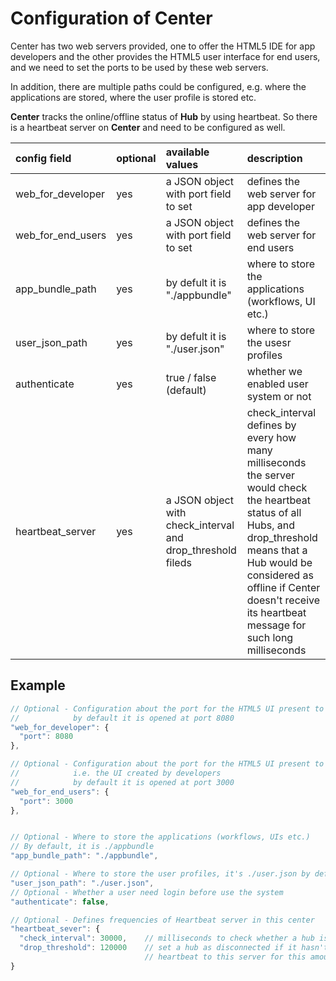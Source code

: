 # Configuration of Center

Center has two web servers provided, one to offer the HTML5 IDE for app developers and the other provides the HTML5 user interface for end users, and we need to set the ports to be used by these web servers.

In addition, there are multiple paths could be configured, e.g. where the applications are stored, where the user profile is stored etc.

**Center** tracks the online/offline status of **Hub** by using heartbeat. So there is a heartbeat server on **Center** and need to be configured as well.


| config field  |   optional  |   available values  |  description |
|:----------|:------|:----------------|:--------------------------------------|
| web_for_developer  |  yes     |   a JSON object with port field to set | defines the web server for app developer |
| web_for_end_users  |  yes     |   a JSON object with port field to set | defines the web server for end users |
| app_bundle_path  |  yes     |  by defult it is "./appbundle" | where to store the applications (workflows, UI etc.) |
| user_json_path  |  yes     |  by defult it is "./user.json" | where to store the usesr profiles |
| authenticate | yes | true / false (default) | whether we enabled user system or not |
| heartbeat_server|yes| a JSON object with check_interval and drop_threshold fileds| check_interval defines by every how many milliseconds the server would check the heartbeat status of all Hubs, and drop_threshold means that a Hub would be considered as offline if Center doesn't receive its heartbeat message for such long milliseconds|


## Example
```javascript
// Optional - Configuration about the port for the HTML5 UI present to developers
//            by default it is opened at port 8080
"web_for_developer": {
  "port": 8080
},

// Optional - Configuration about the port for the HTML5 UI present to end users
//            i.e. the UI created by developers
//            by default it is opened at port 3000
"web_for_end_users": {
  "port": 3000 
},


// Optional - Where to store the applications (workflows, UIs etc.)
// By default, it is ./appbundle
"app_bundle_path": "./appbundle",

// Optional - Where to store the user profiles, it's ./user.json by default
"user_json_path": "./user.json",
// Optional - Whether a user need login before use the system
"authenticate": false,

// Optional - Defines frequencies of Heartbeat server in this center
"heartbeat_sever": {
  "check_interval": 30000,    // milliseconds to check whether a hub is dropped or not
  "drop_threshold": 120000    // set a hub as disconnected if it hasn't send
                              // heartbeat to this server for this amount of milliseconds
}
```
